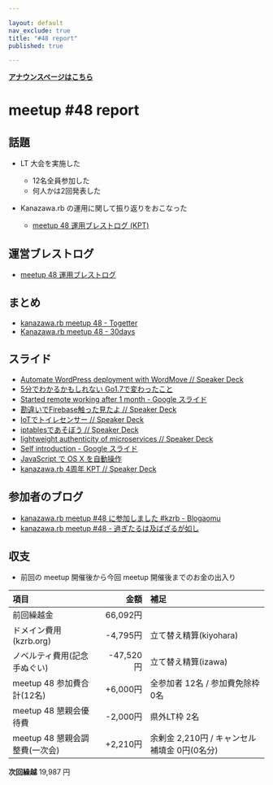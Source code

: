 ```yaml
---

layout: default
nav_exclude: true
title: "#48 report"
published: true

---
```


<div style="text-align: left;"><a href="../"><strong>アナウンスページはこちら</strong></a></div>

# meetup #48 report

## 話題

* LT 大会を実施した
  + 12名全員参加した
  + 何人かは2回発表した

* Kanazawa.rb の運用に関して振り返りをおこなった
  + [meetup 48 運用ブレストログ \(KPT\)](https://github.com/kanazawarb/meetup/wiki/meetup-48-%E9%81%8B%E7%94%A8%E3%83%96%E3%83%AC%E3%82%B9%E3%83%88%E3%83%AD%E3%82%B0-(KPT))


## 運営ブレストログ

* [meetup 48 運用ブレストログ](https://github.com/kanazawarb/meetup/wiki/meetup-48-%E9%81%8B%E7%94%A8%E3%83%96%E3%83%AC%E3%82%B9%E3%83%88%E3%83%AD%E3%82%B0)


## まとめ

* [kanazawa.rb meetup 48 - Togetter](http://togetter.com/li/1014891)
* [Kanazawa.rb meetup 48 - 30days](http://30d.jp/kzrb/38)


## スライド

* [Automate WordPress deployment with WordMove // Speaker Deck](https://speakerdeck.com/wtnabe/automate-wordpress-deployment-with-wordmove)
* [5分でわかるかもしれない Go1\.7で変わったこと](http://go-talks.appspot.com/github.com/t-murano/talks/2016/go1.7/main.slide#1)
* [Started remote working after 1 month \- Google スライド](https://docs.google.com/presentation/d/1aR8p1M_tDF9khmwvFAgzVEGOj9WqLqHwKAv8-27Pmdk/pub)
* [勘違いでFirebase触った見たよ // Speaker Deck](https://speakerdeck.com/cottondesu/kan-wei-idefirebasehong-tutajian-tayo)
* [IoTでトイレセンサー // Speaker Deck](https://speakerdeck.com/izawa/iotdetoiresensa)
* [iptablesであそぼう // Speaker Deck](https://speakerdeck.com/izawa/iptablesdeasobou)
* [lightweight authenticity of microservices // Speaker Deck](https://speakerdeck.com/wtnabe/lightweight-authenticity-of-microservices)
* [Self introduction \- Google スライド](https://docs.google.com/presentation/d/1AxNTc7FSUPeUz1cf7MLElB5kEDp8rlvp3aldQO1u9P0/pub)
* [JavaScript で OS X を自動操作](http://www.slideshare.net/tomokazu/javascript-os-x)
* [kanazawa\.rb 4周年 KPT // Speaker Deck](https://speakerdeck.com/cottondesu/kanazawa-dot-rb-4zhou-nian-kpt)


## 参加者のブログ

* [kanazawa\.rb meetup \#48 に参加しました \#kzrb \- Blogaomu](http://www.blogaomu.com/entry/kzrb48)
* [kanazawa\.rb meetup \#48 \- 過ぎたるは及ばざるが如し](http://cotton-desu.hatenablog.com/entry/2016/08/22/215837)


## 収支

* 前回の meetup 開催後から今回 meetup 開催後までのお金の出入り

|項目                           |金額         |補足                                               |
|:------------------------------|------------:|:--------------------------------------------------|
| 前回繰越金                    |    66,092円 |                                                   |
| ドメイン費用(kzrb.org)        |    -4,795円 | 立て替え精算(kiyohara)                            |
| ノベルティ費用(記念手ぬぐい)  |   -47,520円 | 立て替え精算(izawa)                               |
| meetup 48 参加費合計(12名)    |    +6,000円 | 全参加者 12名 / 参加費免除枠 0名                  |
| meetup 48 懇親会優待費        |    -2,000円 | 県外LT枠 2名                                      |
| meetup 48 懇親会調整費(一次会)|    +2,210円 | 余剰金 2,210円 / キャンセル補填金 0円(0名分)      |

**次回繰越**  19,987 円

